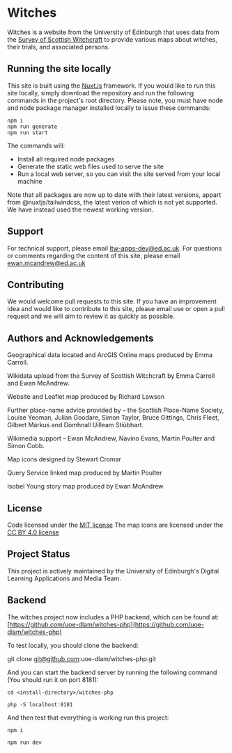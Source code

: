# Witches

Witches is a website from the University of Edinburgh that uses data from the 
[Survey of Scottish Witchcraft](http://www.shca.ed.ac.uk/Research/witches) to provide various maps about witches, their 
trials, and associated persons.

## Running the site locally
This site is built using the [Nuxt.js](https://nuxtjs.org) framework. If you would like to run this site locally, simply
download the repository and run the following commands in the project's root directory. Please note, you must have node 
and node package manager installed locally to issue these commands:

```
npm i
npm run generate
npm run start
```

The commands will:

- Install all required node packages
- Generate the static web files used to serve the site
- Run a local web server, so you can visit the site served from your local machine

Note that all packages are now up to date with their latest versions, appart from @nuxtjs/tailwindcss, the latest verion of which is not yet supported. We have instead used the newest working version. 
## Support

For technical support, please email ltw-apps-dev@ed.ac.uk. For questions or comments regarding the content of this site,
please email ewan.mcandrew@ed.ac.uk

## Contributing

We would welcome pull requests to this site. If you have an improvement idea and would like to contribute to this site, 
please email use or open a pull request and we will aim to review it as quickly as possible.

## Authors and Acknowledgements

Geographical data located and ArcGIS Online maps produced by Emma Carroll.

Wikidata upload from the Survey of Scottish Witchcraft by Emma Carroll and Ewan McAndrew.

Website and Leaflet map produced by Richard Lawson

Further place-name advice provided by – the Scottish Place-Name Society, Louise Yeoman, Julian Goodare, Simon Taylor, Bruce Gittings, Chris Fleet, Gilbert Márkus and Dòmhnall Uilleam Stiùbhart.

Wikimedia support – Ewan McAndrew, Navino Evans, Martin Poulter and Simon Cobb.

Map icons designed by Stewart Cromar

Query Service linked map produced by Martin Poulter

Isobel Young story map produced by Ewan McAndrew

## License

Code licensed under the [MIT license](https://mit-license.org/)
The map icons are licensed under the [CC BY 4.0 license](https://creativecommons.org/licenses/by/4.0/)

## Project Status

This project is actively maintained by the University of Edinburgh's Digital Learning Applications and Media Team.

## Backend
The witches project now includes a PHP backend, which can be found at:  [https://github.com/uoe-dlam/witches-php](https://github.com/uoe-dlam/witches-php)

To test locally, you should clone the backend:

git clone git@github.com:uoe-dlam/witches-php.git

And you can start the backend server by running the following command (You should run it on port 8181):

```
cd <install-directory>/witches-php
```
```
php -S localhost:8181
```

And then test that everything is working run this project:
```
npm i
```
```
npm run dev
```